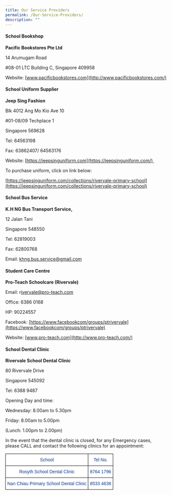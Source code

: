 ```yaml
---
title: Our Service Providers
permalink: /Our-Service-Providers/
description: ""
---
```

#### **School Bookshop**


**Pacific Bookstores Pte Ltd**

14 Arumugam Road

#08-01 LTC Building C, Singapore 409958

Website: [www.pacificbookstores.com](http://www.pacificbookstores.com/)

[](http://www.pacificbookstores.com/)

#### **School Uniform Supplier**


  

**Jeep Sing Fashion** 

[](https://jeepsinguniform.com/)

[](http://www.jeepsinguniform.com/)

Blk 4012 Ang Mo Kio Ave 10

#01-08/09 Techplace 1

Singapore 569628

Tel: 64563198

Fax: 63862407/ 64563176

Website: [https://jeepsinguniform.com](https://jeepsinguniform.com/) 

  

[](https://jeepsinguniform.com/collections/rivervale-primary-school)

To purchase uniform, click on link below:

[https://jeepsinguniform.com/collections/rivervale-primary-school](https://jeepsinguniform.com/collections/rivervale-primary-school)

  

#### **School Bus Service**


  

**K.H NG Bus Transport Service,**

[](mailto:khng.bus.service@gmail.com)

12 Jalan Tani

Singapore 548550

Tel: 62819003

Fax: 62800768

Email: [khng.bus.service@gmail.com](mailto:khng.bus.service@gmail.com)

#### **Student Care Centre**


  

**Pro-Teach Schoolcare (Rivervale)**

[](http://www.pro-teach.com/)

Email: r[ivervale@pro-teach.com](mailto:Rivervale@pro-teach.com)

Office: 6386 0168

HP: 90224557

Facebook: [https://www.facebookcom/groups/ptrivervale](https://www.facebookcom/groups/ptrivervale)

Website: [www.pro-teach.com](http://www.pro-teach.com/)

#### **School Dental Clinic**


  

**Rivervale School Dental Clinic**

80 Rivervale Drive

Singapore 545092

  
Tel: 6388 9487

  
Opening Day and time:

Wednesday: 8.00am to 5.30pm

Friday: 8.00am to 5.00pm

(Lunch: 1.00pm to 2.00pm)

  

In the event that the dental clinic is closed, for any Emergency cases, please CALL and contact the following clinics for an appointment:

  

<style type="text/css">
.tg  {border-collapse:collapse;border-spacing:0;}
.tg td{border-color:black;border-style:solid;border-width:1px;font-family:Arial, sans-serif;font-size:14px;
  overflow:hidden;padding:10px 5px;word-break:normal;}
.tg th{border-color:black;border-style:solid;border-width:1px;font-family:Arial, sans-serif;font-size:14px;
  font-weight:normal;overflow:hidden;padding:10px 5px;word-break:normal;}
.tg .tg-m9di{background-color:#FFF;color:#0C3989;text-align:center;vertical-align:middle}
</style>
<table class="tg">
<thead>
  <tr>
    <th class="tg-m9di">School</th>
    <th class="tg-m9di">Tel No.</th>
  </tr>
</thead>
<tbody>
  <tr>
    <td class="tg-m9di">Rosyth School Dental Clinic</td>
    <td class="tg-m9di">8764 1796</td>
  </tr>
  <tr>
    <td class="tg-m9di">Nan Chiau Primary School Dental Clinic</td>
    <td class="tg-m9di">8533 4638</td>
  </tr>
</tbody>
</table>